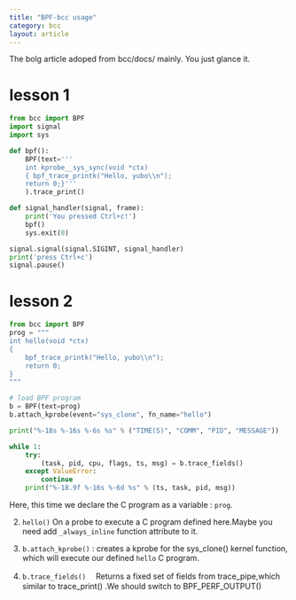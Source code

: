 ```yaml
---
title: "BPF-bcc usage"
category: bcc
layout: article
---
```


The bolg article adoped from bcc/docs/ mainly. You just glance it.

# lesson 1
```python
from bcc import BPF
import signal
import sys

def bpf():
    BPF(text='''
    int kprobe__sys_sync(void *ctx)
    { bpf_trace_printk("Hello, yubo\\n");
    return 0;}'''
    ).trace_print()

def signal_handler(signal, frame):
    print('You pressed Ctrl+c!')
    bpf()
    sys.exit(0)

signal.signal(signal.SIGINT, signal_handler)
print('press Ctrl+c')
signal.pause()
```

# lesson 2

```python
from bcc import BPF
prog = """
int hello(void *ctx)
{
    bpf_trace_printk("Hello, yubo\\n");
    return 0;
}
"""

# load BPF program
b = BPF(text=prog)
b.attach_kprobe(event="sys_clone", fn_name="hello")

print("%-18s %-16s %-6s %s" % ("TIME(S)", "COMM", "PID", "MESSAGE"))

while 1:
    try:
        (task, pid, cpu, flags, ts, msg) = b.trace_fields()
    except ValueError:
        continue
    print("%-18.9f %-16s %-6d %s" % (ts, task, pid, msg))
```

Here, this time we declare the C program as a variable : ```prog```.

2. ```hello()``` On a probe to execute a C program defined here.Maybe you need add ```_always_inline``` function attribute to it.

3. `b.attach_kprobe()` : creates a kprobe for the sys_clone() kernel function, which will execute our defined `hello` C program.

4. ``b.trace_fields()`` 　Returns a fixed set of fields from trace_pipe,which similar to trace_print() .We should switch to BPF_PERF_OUTPUT()


